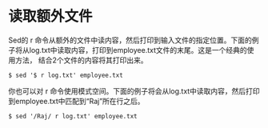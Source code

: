 # 读取额外文件

Sed的 r 命令从额外的文件中读内容，然后打印到输入文件的指定位置。下面的例子将从log.txt中读取内容，打印到employee.txt文件的末尾。这是一个经典的使用方法，
结合2个文件的内容将其打印出来。

```
$ sed '$ r log.txt' employee.txt
```

你也可以对 r 命令使用模式空间。下面的例子将会从log.txt中读取内容，然后打印到employee.txt中匹配到“Raj”所在行之后。

```
$ sed '/Raj/ r log.txt' employee.txt
```
